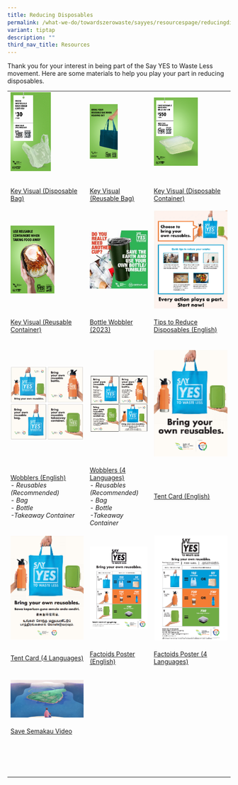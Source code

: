 ```yaml
---
title: Reducing Disposables
permalink: /what-we-do/towardszerowaste/sayyes/resourcespage/reducingdisposables/
variant: tiptap
description: ""
third_nav_title: Resources
---
```

<p>Thank you for your interest in being part of the Say YES to Waste Less
movement. Here are some materials to help you play your part in reducing
disposables.</p>
<table style="minWidth: 75px">
<colgroup>
<col>
<col>
<col>
</colgroup>
<tbody>
<tr>
<td rowspan="1" colspan="1"><a class="isomer-image-wrapper" href="/images/Say%20YES%20to%20Waste%20Less/Resources/disposable_bags_1.png"><img style="width: 55%;" height="auto" width="100%" alt="Key Visual – Disposables (Disposable bag)" src="/images/Say YES to Waste Less/Resources/key_visual_disposables__disposable_bag__tmb_medium.png"></a>
<p></p>
</td>
<td rowspan="1" colspan="1"><a class="isomer-image-wrapper" href="/images/Say%20YES%20to%20Waste%20Less/Resources/disposable_bags_2.png"><img style="width: 48%;" height="auto" width="100%" alt="Key Visual (Reusable Bag)" src="/images/Say YES to Waste Less/Resources/disposable_bags_2_tmb_medium.png"></a>
<p></p>
</td>
<td rowspan="1" colspan="1"><a class="isomer-image-wrapper" href="/images/Say%20YES%20to%20Waste%20Less/Resources/disposable_containers_1.png"><img style="width: 60%;" height="auto" width="100%" alt="Key Visual (Disposable Container)" src="/images/Say YES to Waste Less/Resources/disposable_container_tmb_medium.png"></a>
<p></p>
</td>
</tr>
<tr>
<td rowspan="1" colspan="1">
<p><a href="/images/Say%20YES%20to%20Waste%20Less/Resources/disposable_bags_1.png" rel="noopener noreferrer nofollow" target="_blank">Key Visual (Disposable Bag)</a>
</p>
</td>
<td rowspan="1" colspan="1">
<p><a href="/images/Say%20YES%20to%20Waste%20Less/Resources/disposable_bags_2.png" rel="noopener noreferrer nofollow" target="_blank">Key Visual (Reusable Bag)</a>
</p>
</td>
<td rowspan="1" colspan="1">
<p><a href="/images/Say%20YES%20to%20Waste%20Less/Resources/disposable_containers_1.png" rel="noopener noreferrer nofollow" target="_blank">Key Visual (Disposable Container)</a>
</p>
</td>
</tr>
<tr>
<td rowspan="1" colspan="1"><a class="isomer-image-wrapper" href="/images/Say%20YES%20to%20Waste%20Less/Resources/disposable_containers_2.png"><img style="width: 60%;" height="auto" width="100%" alt="Reusable Container" src="/images/Say YES to Waste Less/Resources/reusable_container_tmb_medium.png"></a>
</td>
<td rowspan="1" colspan="1"><a class="isomer-image-wrapper" href="/images/Say%20YES%20to%20Waste%20Less/Resources/nea_sytwl_wobbler_rgb.jpg"><img style="width: 100%" height="auto" width="100%" alt="SYTWL Wobblers 2023" src="/images/Say YES to Waste Less/Resources/sytwl_wobbler_2023_tmb_thumb200.jpg"></a>
</td>
<td rowspan="1" colspan="1"><a class="isomer-image-wrapper" href="/images/Say%20YES%20to%20Waste%20Less/Resources/tips_to_reduce_disposables.png"><img style="width: 100%" height="auto" width="100%" alt="SYTWL wobblers/stickers_eng" src="/images/Say YES to Waste Less/Resources/tips_to_reduce_disposables_tmb_thumb200.png"></a>
</td>
</tr>
<tr>
<td rowspan="1" colspan="1">
<p><a href="/images/Say%20YES%20to%20Waste%20Less/Resources/disposable_containers_2.png" rel="noopener noreferrer nofollow" target="_blank">Key Visual (Reusable Container)</a>
</p>
</td>
<td rowspan="1" colspan="1">
<p><a href="/images/Say%20YES%20to%20Waste%20Less/Resources/nea_sytwl_wobbler_rgb.jpg" rel="noopener noreferrer nofollow" target="_blank">Bottle Wobbler (2023)</a>
</p>
</td>
<td rowspan="1" colspan="1">
<p><a href="/images/Say%20YES%20to%20Waste%20Less/Resources/tips_to_reduce_disposables.png" rel="noopener noreferrer nofollow" target="_blank">Tips to Reduce Disposables&nbsp;(English)</a>
</p>
</td>
</tr>
<tr>
<td rowspan="1" colspan="1">
<p></p>
</td>
<td rowspan="1" colspan="1">
<p></p>
</td>
<td rowspan="1" colspan="1">
<p></p>
</td>
</tr>
<tr>
<td rowspan="1" colspan="1">
<div class="isomer-image-wrapper">
<img style="width: 100%" height="auto" width="100%" alt="SYTWL wobblers/stickers_eng" src="/images/Say YES to Waste Less/Resources/sytwl_wobblers_stickers_eng_tmb_thumb200.png">
</div>
</td>
<td rowspan="1" colspan="1"><a class="isomer-image-wrapper" href="/files/Say%20YES%20to%20Waste%20Less/rd_wobblers_x_4__english_.pdf"><img style="width: 100%" height="auto" width="100%" alt="Wobblers_stickers_4language" src="/images/Say YES to Waste Less/Resources/wobblers_stickers_4language_tmb_thumb200.png"></a>
</td>
<td rowspan="1" colspan="1">
<div class="isomer-image-wrapper">
<img style="width: 100%" height="auto" width="100%" alt="Tent card (English)" src="/images/Say YES to Waste Less/Resources/tent_card__english__tmb_thumb200.png">
</div>
</td>
</tr>
<tr>
<td rowspan="1" colspan="1">
<p><a href="/files/Say%20YES%20to%20Waste%20Less/rd_wobblers_x_4__english_.pdf" rel="noopener noreferrer nofollow" target="_blank">Wobblers (English)</a>
<br><em>- Reusables (Recommended)</em>
<br><em>- Bag</em>
<br><em>- Bottle</em>
<br><em>-Takeaway Container</em>
</p>
</td>
<td rowspan="1" colspan="1">
<p><a href="/files/Say%20YES%20to%20Waste%20Less/rd_wobblers_x_4__emct_.pdf" rel="noopener noreferrer nofollow" target="_blank"><u>Wobblers (4 Languages)</u></a>
<br><em>- Reusables (Recommended)</em>
<br><em>- Bag</em>
<br><em>- Bottle</em>
<br><em>-Takeaway Container</em>
</p>
</td>
<td rowspan="1" colspan="1">
<p><a href="/files/Say%20YES%20to%20Waste%20Less/rd_tent_card__emct_.pdf" rel="noopener noreferrer nofollow" target="_blank">Tent Card (English)</a>
</p>
</td>
</tr>
<tr>
<td rowspan="1" colspan="1">
<div class="isomer-image-wrapper">
<img style="width: 100%" height="auto" width="100%" alt="SYTWL tent card_4 lang" src="/images/Say YES to Waste Less/Resources/sytwl_tent_card_4_lang_tmb_thumb200.png">
</div>
</td>
<td rowspan="1" colspan="1">
<div class="isomer-image-wrapper">
<img style="width: 100%" height="auto" width="100%" alt="SYTWLfactoids" src="/images/Say YES to Waste Less/Resources/sytwlfactoids_tmb_thumb200.png">
</div>
</td>
<td rowspan="1" colspan="1">
<div class="isomer-image-wrapper">
<img style="width: 100%" height="auto" width="100%" alt="SYTWLfactoids EMCT" src="/images/Say YES to Waste Less/Resources/sytwlfactoids_emct_tmb_thumb200.png">
</div>
</td>
</tr>
<tr>
<td rowspan="1" colspan="1">
<p><a href="/files/Say%20YES%20to%20Waste%20Less/rd_tent_card__emct_.pdf" rel="noopener noreferrer nofollow" target="_blank">Tent Card (4 Languages)</a>
</p>
</td>
<td rowspan="1" colspan="1">
<p><a href="http://www.cgs.gov.sg/docs/default-source/resources/nea-262-t20_rd-2020-factoids-poster_a3-(en).pdf?sfvrsn=dcb96a0f_2" rel="noopener noreferrer nofollow" target="_blank">Factoids Poster (English)</a>
</p>
</td>
<td rowspan="1" colspan="1">
<p><a href="http://www.cgs.gov.sg/docs/default-source/resources/nea-263-t20_rd-2020-factoids-poster_a3-(emct).pdf?sfvrsn=d4b96a0f_2" rel="noopener noreferrer nofollow" target="_blank">Factoids Poster (4 Languages)</a>
</p>
</td>
</tr>
<tr>
<td rowspan="1" colspan="1">
<p></p>
<div class="isomer-image-wrapper">
<img style="width: 100%" height="auto" width="100%" alt="Save Semakau Video" src="/images/Say YES to Waste Less/Resources/save_semakau_video_tmb_ze_350_350.png">
</div>
</td>
<td rowspan="1" colspan="1">
<p></p>
</td>
<td rowspan="1" colspan="1">
<p></p>
</td>
</tr>
<tr>
<td rowspan="1" colspan="1">
<p><a href="https://www.towardszerowaste.gov.sg/resources/videos/save-semakau" rel="noopener noreferrer nofollow" target="_blank">Save Semakau Video</a>
</p>
</td>
<td rowspan="1" colspan="1">
<p></p>
</td>
<td rowspan="1" colspan="1">
<p></p>
</td>
</tr>
<tr>
<td rowspan="1" colspan="1">
<p></p>
</td>
<td rowspan="1" colspan="1">
<p></p>
</td>
<td rowspan="1" colspan="1">
<p></p>
</td>
</tr>
<tr>
<td rowspan="1" colspan="1">
<p></p>
</td>
<td rowspan="1" colspan="1">
<p></p>
</td>
<td rowspan="1" colspan="1">
<p></p>
</td>
</tr>
<tr>
<td rowspan="1" colspan="1">
<p></p>
</td>
<td rowspan="1" colspan="1">
<p></p>
</td>
<td rowspan="1" colspan="1">
<p></p>
</td>
</tr>
<tr>
<td rowspan="1" colspan="1">
<p></p>
</td>
<td rowspan="1" colspan="1">
<p></p>
</td>
<td rowspan="1" colspan="1">
<p></p>
</td>
</tr>
</tbody>
</table>
<p></p>